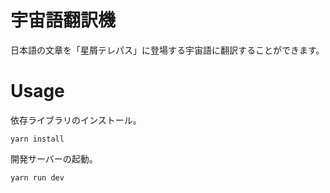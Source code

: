 # 宇宙語翻訳機

日本語の文章を「星屑テレパス」に登場する宇宙語に翻訳することができます。

# Usage

依存ライブラリのインストール。
```
yarn install
```

開発サーバーの起動。
```
yarn run dev
```